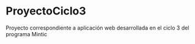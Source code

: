 # ProyectoCiclo3
Proyecto correspondiente a aplicación web desarrollada en el ciclo 3 del programa Mintic
